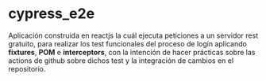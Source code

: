 # cypress_e2e
Aplicación construida en reactjs la cuál ejecuta peticiones a un servidor rest gratuito, para realizar los test funcionales del proceso de logín aplicando **fixtures**, **POM** e **interceptors**, con la intención de hacer prácticas sobre las actions de github sobre dichos test y la integración de cambios en el repositorio.


